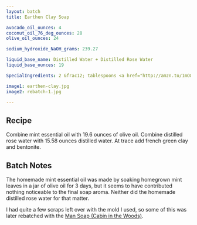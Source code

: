 ```yaml
---
layout: batch
title: Earthen Clay Soap

avocado_oil_ounces: 4
coconut_oil_76_deg_ounces: 28
olive_oil_ounces: 24

sodium_hydroxide_NaOH_grams: 239.27

liquid_base_name: Distilled Water + Distilled Rose Water
liquid_base_ounces: 19

SpecialIngredients: 2 &frac12; tablespoons <a href="http://amzn.to/1mO8E4M">French green clay</a>, &frac12; tablespoon <a href="http://amzn.to/1P0vJan">coarse sodium bentonite clay</a>, 4.4 ounces of homemade mint essential oil (olive oil base), 3.42 ounces distilled rose water.

image1: earthen-clay.jpg
image2: rebatch-1.jpg

---
```


## Recipe
Combine mint essential oil with 19.6 ounces of olive oil. Combine distilled rose water with 15.58 ounces distilled water. At trace add french green clay and bentonite.

## Batch Notes
The homemade mint essential oil was made by soaking homegrown mint leaves in a jar of olive oil for 3 days, but it seems to have contributed nothing noticeable to the final soap aroma.  Neither did the homemade distilled rose water for that matter.

I had quite a few scraps left over with the mold I used, so some of this was later rebatched with the [Man Soap (Cabin in the Woods)](/SoapLog/cabin-in-the-woods/).